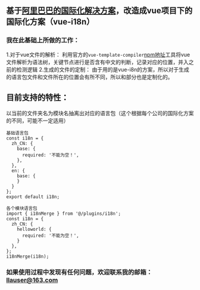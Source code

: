 ## 基于[阿里巴巴的国际化解决方案](https://github.com/nefe/kiwi)，改造成vue项目下的国际化方案（vue-i18n）
### 我在此基础上所做的工作： 
1.对于vue文件的解析：
    利用官方的`vue-template-compiler`[npm地址](https://www.npmjs.com/package/vue-template-compiler)工具将vue文件解析为语法树，关键节点进行是否含有中文的判断，记录对应的位置，并入之前的检测逻辑
2.生成的文件的定制： 
    由于用的是vue-i8n的方案，所以对于生成的语言包文件和文件所在的位置会有所不同，所以和部分也是定制化的。
## 目前支持的特性：
以当前的文件夹名为模块名抽离出对应的语言包（这个根据每个公司的国际化方案的不同，可能不一定适用）
```
基础语言包
const i18n = {
  zh_CN: {
    base: {
      required: '不能为空！',
    },
  },
  en: {
    base: {
    }
  }
};
export default i18n;
```
```
各个模块语言包
import { i18nMerge } from '@/plugins/i18n';
const i18n = {
  zh_CN: {
    helloworld: {
      required: '不能为空！',
    }
  },
};
i18nMerge(i18n);
```
### 如果使用过程中发现有任何问题，欢迎联系我的邮箱：llauser@163.com